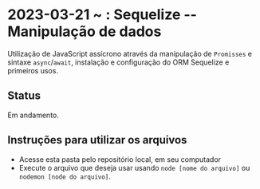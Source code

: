 # 2023-03-21 ~ : Sequelize -- Manipulação de dados

Utilização de JavaScript assícrono através da manipulação de `Promisses` e sintaxe `async`/`await`, instalação e configuração do ORM Sequelize e primeiros usos.

## Status

Em andamento.

## Instruções para utilizar os arquivos

 - Acesse esta pasta pelo repositório local, em seu computador
 - Execute o arquivo que deseja usar usando `node [nome do arquivo]` ou `nodemon [node do arquivo]`.